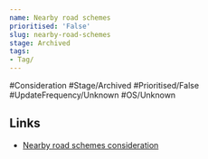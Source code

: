 ```yaml
---
name: Nearby road schemes
prioritised: 'False'
slug: nearby-road-schemes
stage: Archived
tags:
- Tag/
---
```


#Consideration #Stage/Archived #Prioritised/False #UpdateFrequency/Unknown #OS/Unknown



## Links

* [Nearby road schemes consideration](https://design.planning.data.gov.uk/planning-consideration/nearby-road-schemes)